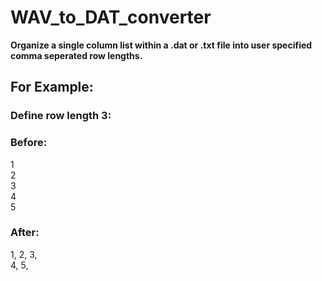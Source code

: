 # WAV_to_DAT_converter

**Organize a single column list within a .dat or .txt file into user specified comma seperated row lengths.**

## For Example:  
### Define row length 3:  
### Before:  
1  
2  
3  
4  
5  

### After:  
1, 2, 3,  
4, 5,  
